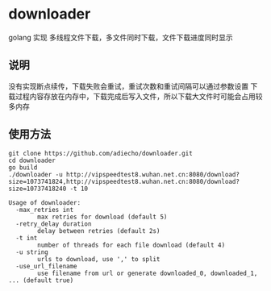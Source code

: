 # downloader
golang 实现 多线程文件下载，多文件同时下载，文件下载进度同时显示

## 说明
没有实现断点续传，下载失败会重试，重试次数和重试间隔可以通过参数设置
下载过程内容存放在内存中，下载完成后写入文件，所以下载大文件时可能会占用较多内存

## 使用方法
```shell
git clone https://github.com/adiecho/downloader.git
cd downloader
go build
./downloader -u http://vipspeedtest8.wuhan.net.cn:8080/download?size=1073741824,http://vipspeedtest8.wuhan.net.cn:8080/download?size=10737418240 -t 10
```

```shell
Usage of downloader:
  -max_retries int
        max retries for download (default 5)
  -retry_delay duration
        delay between retries (default 2s)
  -t int
        number of threads for each file download (default 4)
  -u string
        urls to download, use ',' to split
  -use_url_filename
        use filename from url or generate downloaded_0, downloaded_1, ... (default true)
```
